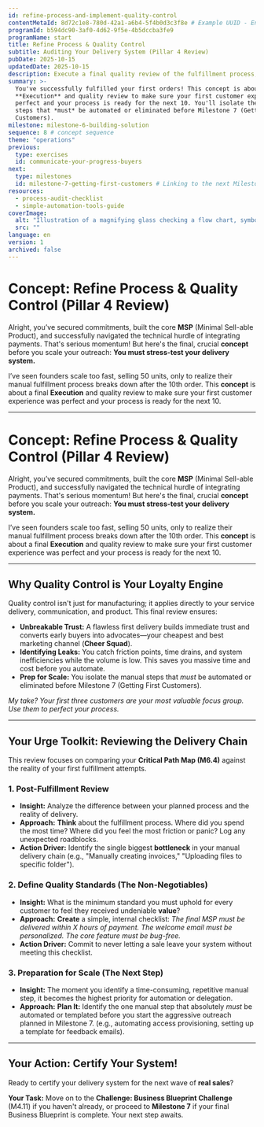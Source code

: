 ```yaml
---
id: refine-process-and-implement-quality-control
contentMetaId: 8d72c1e8-780d-42a1-a6b4-5f4b0d3c3f8e # Example UUID - Ensure uniqueness
programId: b594dc90-3af0-4d62-9f5e-4b5dccba3fe9
programName: start
title: Refine Process & Quality Control
subtitle: Auditing Your Delivery System (Pillar 4 Review)
pubDate: 2025-10-15
updatedDate: 2025-10-15
description: Execute a final quality review of the fulfillment process, identify manual bottlenecks, and define the one task that must be automated before scaling outreach.
summary: >-
  You've successfully fulfilled your first orders! This concept is about a final
  **Execution** and quality review to make sure your first customer experience was
  perfect and your process is ready for the next 10. You'll isolate the manual
  steps that *must* be automated or eliminated before Milestone 7 (Getting First
  Customers).
milestone: milestone-6-building-solution
sequence: 8 # concept sequence
theme: "operations"
previous:
  type: exercises
  id: communicate-your-progress-buyers
next:
  type: milestones
  id: milestone-7-getting-first-customers # Linking to the next Milestone
resources:
  - process-audit-checklist
  - simple-automation-tools-guide
coverImage:
  alt: "Illustration of a magnifying glass checking a flow chart, symbolizing process review and quality control."
  src: ""
language: en
version: 1
archived: false
---
```


# Concept: Refine Process & Quality Control (Pillar 4 Review)

Alright, you’ve secured commitments, built the core **MSP** (Minimal Sell-able Product), and successfully navigated the technical hurdle of integrating payments. That's serious momentum! But here's the final, crucial **concept** before you scale your outreach: **You must stress-test your delivery system.**

I’ve seen founders scale too fast, selling 50 units, only to realize their manual fulfillment process breaks down after the 10th order. This **concept** is about a final **Execution** and quality review to make sure your first customer experience was perfect and your process is ready for the next 10.

---
# Concept: Refine Process & Quality Control (Pillar 4 Review)

Alright, you’ve secured commitments, built the core **MSP** (Minimal Sell-able Product), and successfully navigated the technical hurdle of integrating payments. That's serious momentum! But here's the final, crucial **concept** before you scale your outreach: **You must stress-test your delivery system.**

I’ve seen founders scale too fast, selling 50 units, only to realize their manual fulfillment process breaks down after the 10th order. This **concept** is about a final **Execution** and quality review to make sure your first customer experience was perfect and your process is ready for the next 10.

---

## Why Quality Control is Your Loyalty Engine

Quality control isn't just for manufacturing; it applies directly to your service delivery, communication, and product. This final review ensures:

* **Unbreakable Trust:** A flawless first delivery builds immediate trust and converts early buyers into advocates—your cheapest and best marketing channel (**Cheer Squad**).
* **Identifying Leaks:** You catch friction points, time drains, and system inefficiencies while the volume is low. This saves you massive time and cost before you automate.
* **Prep for Scale:** You isolate the manual steps that *must* be automated or eliminated before Milestone 7 (Getting First Customers).

*My take? Your first three customers are your most valuable focus group. Use them to perfect your process.*

---

## Your Urge Toolkit: Reviewing the Delivery Chain

This review focuses on comparing your **Critical Path Map (M6.4)** against the reality of your first fulfillment attempts.

### 1. Post-Fulfillment Review

* **Insight:** Analyze the difference between your planned process and the reality of delivery.
* **Approach:** **Think** about the fulfillment process. Where did you spend the most time? Where did you feel the most friction or panic? Log any unexpected roadblocks.
* **Action Driver:** Identify the single biggest **bottleneck** in your manual delivery chain (e.g., "Manually creating invoices," "Uploading files to specific folder").

### 2. Define Quality Standards (The Non-Negotiables)

* **Insight:** What is the minimum standard you must uphold for every customer to feel they received undeniable **value**?
* **Approach:** **Create** a simple, internal checklist: *The final MSP must be delivered within X hours of payment.* *The welcome email must be personalized.* *The core feature must be bug-free.*
* **Action Driver:** Commit to never letting a sale leave your system without meeting this checklist.

### 3. Preparation for Scale (The Next Step)

* **Insight:** The moment you identify a time-consuming, repetitive manual step, it becomes the highest priority for automation or delegation.
* **Approach:** **Plan It:** Identify the one manual step that absolutely *must* be automated or templated before you start the aggressive outreach planned in Milestone 7. (e.g., automating access provisioning, setting up a template for feedback emails).

---

## Your Action: Certify Your System!

Ready to certify your delivery system for the next wave of **real sales**?

**Your Task:** Move on to the **Challenge: Business Blueprint Challenge** (M4.11) if you haven't already, or proceed to **Milestone 7** if your final Business Blueprint is complete. Your next step awaits.
